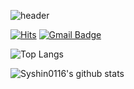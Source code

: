 ![header](https://capsule-render.vercel.app/api?type=wave&color=auto&height=300&section=header&text=syshin's%20github&fontSize=90)

[![Hits](https://hits.seeyoufarm.com/api/count/incr/badge.svg?url=https%3A%2F%2Fgithub.com%2Fsyshin0116&count_bg=%2379C83D&title_bg=%23555555&icon=&icon_color=%23E7E7E7&title=hits&edge_flat=false)](https://hits.seeyoufarm.com)
[![Gmail Badge](https://img.shields.io/badge/Gmail-d14836?style=flat-square&logo=Gmail&logoColor=white&link=mailto:syshin0116@gmail.com)](mailto:syshin0116@gmail.com)

![Top Langs](https://github-readme-stats.vercel.app/api/top-langs/?username=syshin0116)
<!-- &layout=레이아웃 스타일&theme=스타일 -->
![Syshin0116's github stats](https://github-readme-stats.vercel.app/api?username=syshin0116&show_icons=true)
